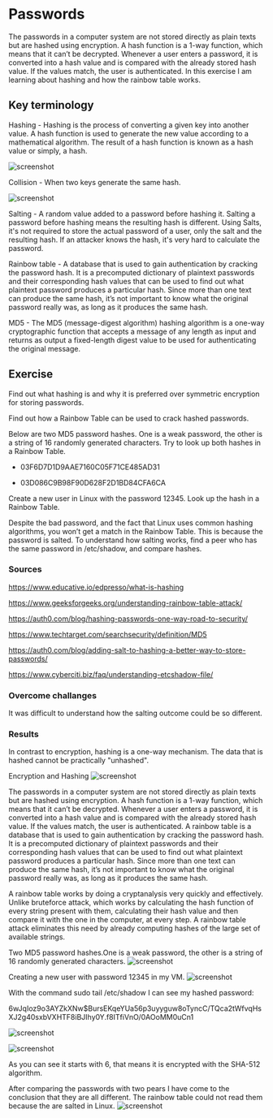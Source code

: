 # Passwords

The passwords in a computer system are not stored directly as plain texts but are hashed using encryption. A hash function is a 1-way function, which means that it can’t be decrypted. Whenever a user enters a password, it is converted into a hash value and is compared with the already stored hash value. If the values match, the user is authenticated. In this exercise I am learning about hashing and how the rainbow table works.

## Key terminology

Hashing - Hashing is the process of converting a given key into another value. A hash function is used to generate the new value according to a mathematical algorithm. The result of a hash function is known as a hash value or simply, a hash.




![screenshot](../00_includes/sec3/sec7.png)

Collision - When two keys generate the same hash.

![screenshot](../00_includes/sec3/sec77.png)

Salting - A random value added to a password before hashing it. Salting a password before hashing means the resulting hash is different. Using Salts, it's not required to store the actual password of a user, only the salt and the resulting hash. If an attacker knows the hash, it's very hard to calculate the password.

Rainbow table - A database that is used to gain authentication by cracking the password hash. It is a precomputed dictionary of plaintext passwords and their corresponding hash values that can be used to find out what plaintext password produces a particular hash. Since more than one text can produce the same hash, it’s not important to know what the original password really was, as long as it produces the same hash. 

MD5 - The MD5 (message-digest algorithm) hashing algorithm is a one-way cryptographic function that accepts a message of any length as input and returns as output a fixed-length digest value to be used for authenticating the original message.
 

## Exercise

Find out what hashing is and why it is preferred over symmetric encryption for storing passwords.

Find out how a Rainbow Table can be used to crack hashed passwords.

Below are two MD5 password hashes. One is a weak password, the other is a string of 16 randomly generated characters. Try to look up both hashes in a Rainbow Table.
- 03F6D7D1D9AAE7160C05F71CE485AD31

- 03D086C9B98F90D628F2D1BD84CFA6CA

Create a new user in Linux with the password 12345. Look up the hash in a Rainbow Table.

Despite the bad password, and the fact that Linux uses common hashing algorithms, you won’t get a match in the Rainbow Table. This is because the password is salted. To understand how salting works, find a peer who has the same password in /etc/shadow, and compare hashes.


### Sources

https://www.educative.io/edpresso/what-is-hashing

https://www.geeksforgeeks.org/understanding-rainbow-table-attack/

https://auth0.com/blog/hashing-passwords-one-way-road-to-security/

https://www.techtarget.com/searchsecurity/definition/MD5

https://auth0.com/blog/adding-salt-to-hashing-a-better-way-to-store-passwords/

https://www.cyberciti.biz/faq/understanding-etcshadow-file/

### Overcome challanges

It was difficult to understand how the salting outcome could be so different.

### Results


In contrast to encryption, hashing is a one-way mechanism. The data that is hashed cannot be practically "unhashed".
 
Encryption and Hashing
![screenshot](../00_includes/sec3/sec777.png)



The passwords in a computer system are not stored directly as plain texts but are hashed using encryption. A hash function is a 1-way function, which means that it can’t be decrypted. Whenever a user enters a password, it is converted into a hash value and is compared with the already stored hash value. If the values match, the user is authenticated. 
A rainbow table is a database that is used to gain authentication by cracking the password hash. It is a precomputed dictionary of plaintext passwords and their corresponding hash values that can be used to find out what plaintext password produces a particular hash. Since more than one text can produce the same hash, it’s not important to know what the original password really was, as long as it produces the same hash. 

A rainbow table works by doing a cryptanalysis very quickly and effectively. Unlike bruteforce attack, which works by calculating the hash function of every string present with them, calculating their hash value and then compare it with the one in the computer, at every step. A rainbow table attack eliminates this need by already computing hashes of the large set of available strings.


Two MD5 password hashes.One is a weak password, the other is a string of 16 randomly generated characters. 
![screenshot](../00_includes/sec3/sec7777.png)

Creating a new user with password 12345 in my VM.
![screenshot](../00_includes/sec3/sec77777.png)


With the command sudo tail /etc/shadow I can see my hashed password:

$6$wJqIoz9o3AYZkXNw$BursEKqeYUa56p3uyyguw8oTyncC/TQca2tWfvqHsXJ2g40sxbVXHTF8iBJIhy0Y.f8ITfiVnO/0AOoMM0uCn1

![screenshot](../00_includes/sec3/sec73.png)

![screenshot](../00_includes/sec3/sec74.png)

As you can see it starts with $6$, that means it is encrypted with the SHA-512 algorithm.


After comparing the passwords with two pears I have come to the conclusion that they are all different. The rainbow table could not read them because the are salted in Linux.
![screenshot](../00_includes/sec3/sec72.png)





